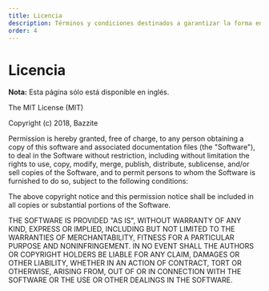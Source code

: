 ```yaml
---
title: Licencia
description: Términos y condiciones destinados a garantizar la forma en que NativeScript Vibrate se debe usar, modificar y/o compartir.
order: 4
---
```


# Licencia

<div class="alert alert-warning" role="alert">
  <strong>Nota:</strong> Esta página sólo está disponible en inglés.
</div>

The MIT License (MIT)

Copyright (c) 2018, Bazzite

Permission is hereby granted, free of charge, to any person obtaining a copy of this software and associated documentation files (the "Software"), to deal in the Software without restriction, including without limitation the rights to use, copy, modify, merge, publish, distribute, sublicense, and/or sell copies of the Software, and to permit persons to whom the Software is furnished to do so, subject to the following conditions:

The above copyright notice and this permission notice shall be included in all copies or substantial portions of the Software.

THE SOFTWARE IS PROVIDED "AS IS", WITHOUT WARRANTY OF ANY KIND, EXPRESS OR IMPLIED, INCLUDING BUT NOT LIMITED TO THE WARRANTIES OF MERCHANTABILITY, FITNESS FOR A PARTICULAR PURPOSE AND NONINFRINGEMENT. IN NO EVENT SHALL THE AUTHORS OR COPYRIGHT HOLDERS BE LIABLE FOR ANY CLAIM, DAMAGES OR OTHER LIABILITY, WHETHER IN AN ACTION OF CONTRACT, TORT OR OTHERWISE, ARISING FROM, OUT OF OR IN CONNECTION WITH THE SOFTWARE OR THE USE OR OTHER DEALINGS IN THE SOFTWARE.
